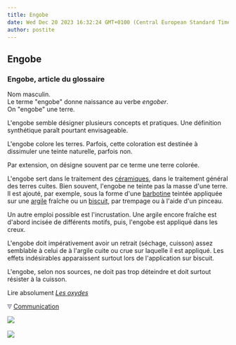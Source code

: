 ```yaml
---
title: Engobe
date: Wed Dec 20 2023 16:32:24 GMT+0100 (Central European Standard Time)
author: postite
---
```


## Engobe
### Engobe, article du glossaire
 Nom masculin.  
Le terme "engobe" donne naissance au verbe _engober_.  
On "engobe" une terre.

L'engobe semble désigner plusieurs concepts et pratiques. Une définition synthétique paraît pourtant envisageable.

L'engobe colore les terres. Parfois, cette coloration est destinée à dissimuler une teinte naturelle, parfois non.

Par extension, on désigne souvent par ce terme une terre colorée.

L'engobe sert dans le traitement des [céramiques](ceramique.html), dans le traitement général des terres cuites. Bien souvent, l'engobe ne teinte pas la masse d'une terre. Il est ajouté, par exemple, sous la forme d'une [barbotine](barbotine.html) teintée appliquée sur une [argile](argile.html) fraîche ou un [biscuit](biscuit.html), par trempage ou à l'aide d'un pinceau.

Un autre emploi possible est l'incrustation. Une argile encore fraîche est d'abord incisée de différents motifs, puis, l'engobe est appliqué dans les creux.

L'engobe doit impérativement avoir un retrait (séchage, cuisson) assez semblable à celui de à l'argile cuite ou crue sur laquelle il est appliqué. Les effets indésirables apparaissent surtout lors de l'application sur biscuit.

L'engobe, selon nos sources, ne doit pas trop déteindre et doit surtout résister à la cuisson.

Lire absolument _[Les oxydes](oxydes.html)_



![](images/flechebas.gif) [Communication](http://www.artrealite.com/annonceurs.htm) 

[![](https://cbonvin.fr/sites/regie.artrealite.com/visuels/campagne1.png)](index-2.html#20131014)

![](https://cbonvin.fr/sites/regie.artrealite.com/visuels/campagne2.png)